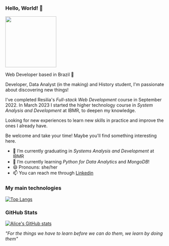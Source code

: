 ### Hello, World! 👋

<img src= 'https://user-images.githubusercontent.com/102565368/192811409-591e200e-f314-4dff-a96b-b89f539cf13b.gif' width='160'>

Web Developer based in Brazil 🦜

Developer, Data Analyst (in the making) and History student, I'm passionate about discovering new things! 

I've completed Resilia's *Full-stack Web Development* course in September 2022. In March 2023 I started the higher technology course in *System Analysis and Development* at IBMR, to deepen my knowledge.

Looking for new experiences to learn new skills in practice and improve the ones I already have.
 
Be welcome and take your time! Maybe you'll find something interesting here.

- 🔭 I’m currently graduating in *Systems Analysis and Development* at IBMR
- 🌱 I’m currently learning *Python for Data Analytics* and *MongoDB*!
- 😄 Pronouns: she/her
- 📫 You can reach me through [Linkedin](https://www.linkedin.com/in/alicebranquinho/)


### My main technologies

[![Top Langs](https://github-readme-stats.vercel.app/api/top-langs/?username=alicebranq&layout=compact&theme=radical)](https://github.com/anuraghazra/github-readme-stats)

### GitHub Stats
[![Alice's GitHub stats](https://github-readme-stats.vercel.app/api?username=alicebranq&theme=radical)](https://github.com/anuraghazra/github-readme-stats)


*"For the things we have to learn before we can do them, we learn by doing them"*

<!--
**alicebranq/alicebranq** is a ✨ _special_ ✨ repository because its `README.md` (this file) appears on your GitHub profile.

Here are some ideas to get you started:

- 🔭 I’m currently working on ...
- 🌱 I’m currently learning ...
- 👯 I’m looking to collaborate on ...
- 🤔 I’m looking for help with ...
- 💬 Ask me about ...
- 📫 How to reach me: ...
- 😄 Pronouns: ...
- ⚡ Fun fact: ...
-->


